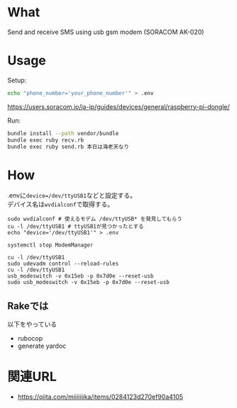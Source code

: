 # What

Send and receive SMS using usb gsm modem (SORACOM AK-020)

# Usage

Setup:
```bash
echo "phone_number='your_phone_number'" > .env
```
https://users.soracom.io/ja-jp/guides/devices/general/raspberry-pi-dongle/

Run:
```bash
bundle install --path vendor/bundle
bundle exec ruby recv.rb  
bundle exec ruby send.rb 本日は海老天なり
```
# How

.envに`device=/dev/ttyUSB1`などと設定する。  
デバイス名は`wvdialconf`で取得する。

```
sudo wvdialconf # 使えるモデム /dev/ttyUSB* を発見してもらう
cu -l /dev/ttyUSB1 # ttyUSB1が見つかったとする
echo "device='/dev/ttyUSB1'" > .env

systemctl stop ModemManager

cu -l /dev/ttyUSB1
sudo udevadm control --reload-rules
cu -l /dev/ttyUSB1
usb_modeswitch -v 0x15eb -p 0x7d0e --reset-usb
sudo usb_modeswitch -v 0x15eb -p 0x7d0e --reset-usb
```

## Rakeでは
以下をやっている
- rubocop
- generate yardoc


# 関連URL

- https://qiita.com/miiiiiiika/items/0284123d270ef90a4105
